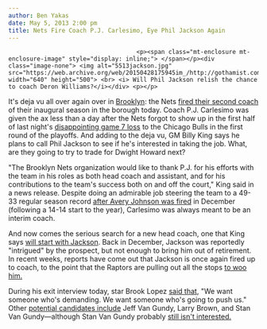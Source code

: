 ```yaml
---
author: Ben Yakas
date: May 5, 2013 2:00 pm
title: Nets Fire Coach P.J. Carlesimo, Eye Phil Jackson Again
---
```


	
										<p><span class="mt-enclosure mt-enclosure-image" style="display: inline;"> </span></p><div class="image-none"> <img alt="5513jackson.jpg" src="https://web.archive.org/web/20150428175945im_/http://gothamist.com/attachments/byakas/5513jackson.jpg" width="640" height="500"> <br> <i> Will Phil Jackson relish the chance to coach Deron Williams?</i></div> <p></p>

<p>It&apos;s deja vu all over again over in <a href="https://web.archive.org/web/20150428175945/http://gothamist.com/tags/nets">Brooklyn</a>: the Nets <a href="https://web.archive.org/web/20150428175945/http://espn.go.com/new-york/nba/story/_/id/9244143/brooklyn-nets-fire-coach-pj-carlesimo-day-playoff-ouster">fired their second coach</a> of their inaugural season in the borough today. Coach P.J. Carlesimo was given the ax less than a day after the Nets forgot to show up in the first half of last night&apos;s <a href="https://web.archive.org/web/20150428175945/http://gothamist.com/2013/05/04/brooklyn_nets_lose_game_seven_to_chicago_bulls.php">disappointing game 7 loss</a> to the Chicago Bulls in the first round of the playoffs. And adding to the deja vu, GM Billy King says he plans to call Phil Jackson to see if he&apos;s interested in taking the job. What, are they going to try to trade for Dwight Howard next?</p>

<p>&quot;The Brooklyn Nets organization would like to thank P.J. for his efforts with the team in his roles as both head coach and assistant, and for his contributions to the team&apos;s success both on and off the court,&quot; King said in a news release. Despite doing an admirable job steering the team to a 49-33 regular season record <a href="https://web.archive.org/web/20150428175945/http://gothamist.com/2012/12/27/welcome_to_brooklyn_nets_fire_head.php">after Avery Johnson was fired</a> in December (following a 14-14 start to the year), Carlesimo was always meant to be an interim coach. </p>

<p>And now comes the serious search for a new head coach, one that King says <a href="https://web.archive.org/web/20150428175945/http://www.nydailynews.com/sports/basketball/nets/nets-waste-time-carlesimo-article-1.1335552">will start with Jackson</a>. Back in December, Jackson was reportedly &quot;intrigued&quot; by the prospect, but not enough to bring him out of retirement. In recent weeks, reports have come out that Jackson is once again fired up to coach, to the point that the Raptors are pulling out all the stops <a href="https://web.archive.org/web/20150428175945/http://www.cbssports.com/nba/blog/ken-berger/22168628/phil-jackson-will-listen-to-raptors-pitch-keep-options-open">to woo him.</a> </p>

<p>During his exit interview today, star Brook Lopez <a href="https://web.archive.org/web/20150428175945/https://twitter.com/BrooklynNets/status/331107031354331136">said that</a>, &quot;We want someone who&apos;s demanding. We want someone who&apos;s going to push us.&quot; Other <a href="https://web.archive.org/web/20150428175945/http://nba.si.com/2013/05/05/p-j-carlesimo-out-brooklyn-nets-coach-search/">potential candidates include</a> Jeff Van Gundy, Larry Brown, and Stan Van Gundy&#x2014;although Stan Van Gundy probably <a href="https://web.archive.org/web/20150428175945/https://twitter.com/MagicInsider/status/284379330371522560">still isn&apos;t interested.</a></p>					
										
									
				